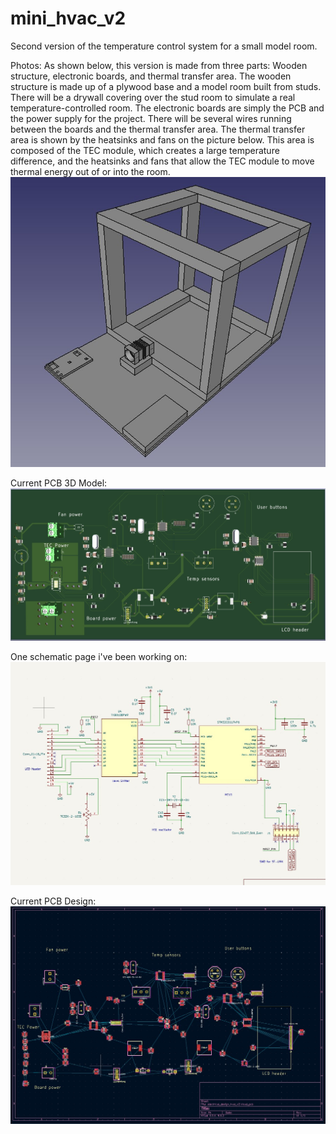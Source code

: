 # mini_hvac_v2
Second version of the temperature control system for a small model room.

Photos:
As shown below, this version is made from three parts: Wooden structure, electronic boards, and thermal transfer area. 
The wooden structure is made up of a plywood base and a model room built from studs. There will be a drywall covering over the stud room to simulate a real temperature-controlled room.
The electronic boards are simply the PCB and the power supply for the project. There will be several wires running between the boards and the thermal transfer area.
The thermal transfer area is shown by the heatsinks and fans on the picture below. This area is composed of the TEC module, which creates a large temperature difference, and the heatsinks and fans that allow the TEC module to move thermal energy out of or into the room.
![New Mechanical Layout](v2_mechanical_pic.jpg)

Current PCB 3D Model:
![3D View](new_pcb_3d.jpg)


One schematic page i've been working on:
![Schematic](sample_pic.jpg)

Current PCB Design:
![New PCB Picture](pcb_one.jpg)


